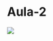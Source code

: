 # Aula-2

![](https://media.giphy.com/media/v1.Y2lkPTc5MGI3NjExaHQ1bGJpb3FpZ3BjajZhcW1hajV0aWFvY29td212NmI4Nzd4bWl4aSZlcD12MV9pbnRlcm5hbF9naWZfYnlfaWQmY3Q9Zw/jUwpNzg9IcyrK/giphy.gif)
